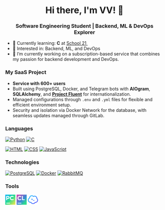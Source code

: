 <h1 align="center">Hi there, I'm VV! 👋</h1>
<h3 align="center">Software Engineering Student | Backend, ML & DevOps Explorer</h3>

- 🌱 Currently learning: **C** at <a href="https://21-school.ru/">School 21 <img src="./icons/school21.svg" alt="School 21" width="10px"></a>
- 👀 Interested in: Backend, ML, and DevOps
- 📇 I’m currently working on a subscription-based service that combines my passion for backend development and DevOps.

### My SaaS Project

- **Service with 600+ users**
- Built using PostgreSQL, Docker, and Telegram bots with **AIOgram**, **SQLAlchemy**, and **[Project Fluent](https://projectfluent.org/)** for internationalization.
- Managed configurations through `.env` and `.yml` files for flexible and efficient environment setup.
- Security and isolation via Docker Network for the database, with seamless updates managed through GitLab.

### Languages

<p>
  <a href="https://www.python.org/"><img src="https://img.shields.io/badge/python-3670A0?style=for-the-badge&logo=python&logoColor=ffdd54" alt="Python"></a>
  <a href="https://en.wikipedia.org/wiki/C_(programming_language)"><img src="https://img.shields.io/badge/c-%2300599C.svg?style=for-the-badge&logo=c&logoColor=white" alt="C"></a>
</p>

<p>
  <a href="https://en.wikipedia.org/wiki/HTML"><img src="https://img.shields.io/badge/html5-%23E34F26.svg?style=for-the-badge&logo=html5&logoColor=white" alt="HTML"></a>
  <a href="https://en.wikipedia.org/wiki/CSS"><img src="https://img.shields.io/badge/css3-%231572B6.svg?style=for-the-badge&logo=css3&logoColor=white" alt="CSS"></a>
  <a href="https://en.wikipedia.org/wiki/JavaScript"><img src="https://img.shields.io/badge/javascript-%23323330.svg?style=for-the-badge&logo=javascript&logoColor=%23F7DF1E" alt="JavaScript"></a>
</p>

### Technologies

<p>
  <a href="https://www.postgresql.org/"><img src="https://img.shields.io/badge/postgres-%23316192.svg?style=for-the-badge&logo=postgresql&logoColor=white" alt="PostgreSQL"></a>
  <a href="https://www.docker.com/"><img src="https://img.shields.io/badge/docker-%230db7ed.svg?style=for-the-badge&logo=docker&logoColor=white" alt="Docker"></a>
  <a href="https://www.rabbitmq.com/"><img src="https://img.shields.io/badge/Rabbitmq-FF6600?style=for-the-badge&logo=rabbitmq&logoColor=white" alt="RabbitMQ"></a>
</p>

### Tools

<p>
  <a href="https://www.jetbrains.com/pycharm/"> <img src="icons/pycharm.svg" alt="PyCharm" width="32" height="32"></a>
  <a href="https://www.jetbrains.com/clion/"> <img src="icons/clion.svg" alt="CLion" width="32" height="32"></a>
  <a href="https://termius.com/"> <img src="icons/termius.svg" alt="Termius" width="32" height="32"></a>
</p>

<!---
vv-meow-meow/vv-meow-meow is a ✨ special ✨ repository because its `README.md` (this file) appears on your GitHub profile.
You can click the Preview link to take a look at your changes.
--->

<!---
Used sites:
- Simple icons – https://simpleicons.org/
- Markdown Badges – https://ileriayo.github.io/markdown-badges/
- Habr – https://habr.com/ru/articles/649363/

Useful code:
<a href=""> <img src="" alt=""> </a>
--->
